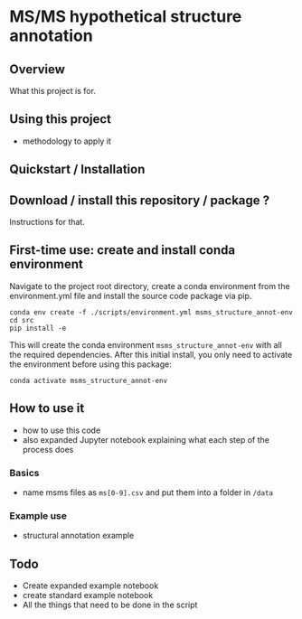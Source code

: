 # MS/MS hypothetical structure annotation

## Overview

What this project is for.

## Using this project

- methodology to apply it

## Quickstart / Installation

## Download / install this repository / package ?

Instructions for that.

## First-time use: create and install conda environment

Navigate to the project root directory, create a conda environment from the environment.yml file and install the source code package via pip.

```shell
conda env create -f ./scripts/environment.yml msms_structure_annot-env
cd src
pip install -e
```

This will create the conda environment `msms_structure_annot-env` with all the required dependencies. After this initial install, you only need to activate the environment before using this package:

```shell
conda activate msms_structure_annot-env
```

## How to use it

- how to use this code
- also expanded Jupyter notebook explaining what each step of the process does

### Basics

- name msms files as `ms[0-9].csv` and put them into a folder in `/data`

### Example use

- structural annotation example

## Todo

- Create expanded example notebook
- create standard example notebook
- All the things that need to be done in the script